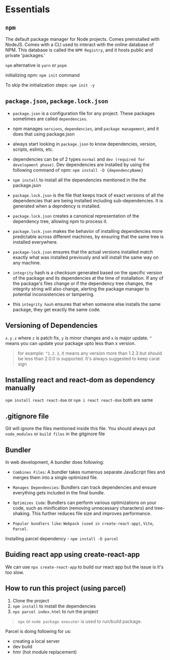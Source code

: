 # Essentials

## `npm`

The default package manager for Node projects. Comes preinstalled with NodeJS. Comes with a CLI used to interact with the online database of NPM. This database is called the `NPM Registry`, and it hosts public and private 'packages.' 

`npm` alternative is `yarn` or `pnpm`

initializing npm: `npm init` command

To skip the initialization steps: `npm init -y`

## `package.json`, `package.lock.json`

- `package.json` is a configuration file for any project.
These packages sometimes are called `dependencies`.

- npm manages `versions`, `dependencies`, and `package management`, and it does that using package.json

- always start looking in `package.json` to know dependencies, version, scripts, eslints, etc.

- dependencies can be of 2 types `normal` and `dev (required for development phase)`. Dev dependencies are installed by using the following command of npm: `npm install -D {dependencyName}`

- `npm install` to install all the dependencies mentioned in the the package.json

- `package.lock.json` is the file that keeps track of exact versions of all the dependencies that are being installed including sub-dependencies. It is generated when a depndency is installed.

- `package.lock.json` creates a canonical representation of the dependency tree, allowing npm to process it.

- `package.lock.json` makes the behavior of installing dependencies more predictable across different machines, by ensuring that the same tree is installed everywhere.

- `package-lock.json` ensures that the actual versions installed match exactly what was installed previously and will install the same way on any machine.

- `integrity` hash is a checksum generated based on the specific version of the package and its dependencies at the time of installation. If any of the package's files change or if the dependency tree changes, the integrity string will also change, alerting the package manager to potential inconsistencies or tampering.

- this `integrity hash` ensures that when someone else installs the same package, they get exactly the same code.

## Versioning of Dependencies
`x.y.z` where `z` is patch fix, `y` is minor changes and `x` is major update.
`^` means you can update your package upto less than x version.
> for example: `^1.2.3`, it means any version more than 1.2.3 but should be less than 2.0.0 is supported. It's always suggested to keep carat sign


## Installing react and react-dom as dependency manually
`npm install react react-dom` or `npm i react react-dom` both are same

## .gitignore file
Git will ignore the files mentioned inside this file.
You should always put `node_modules` or `build files` in the gitginore file

## Bundler

In web development, A bundler does following:

- `Combines Files`: A bundler takes numerous separate JavaScript files and merges them into a single optimized file.

- `Manages Dependencies`: Bundlers can track dependencies and ensure everything gets included in the final bundle.

- `Optimizes Code`: Bundlers can perform various optimizations on your code, such as minification (removing unnecessary characters) and tree-shaking. This further reduces file size and improves performance.

- `Popular bundlers like`: `Webpack (used in create-react-app)`, `Vite`, `Parcel`.

Installing parcel dependency - `npm install -D parcel`

## Buiding react app using create-react-app

We can use `npx create-react-app` to build our react app but the issue is it's too slow.

## How to run this project (using parcel)
1. Clone the project 
2. `npm install` to install the dependencies 
3. `npx parcel index.html` to run the project

> `npx` or `node package executer` is used to run/build package.

Parcel is doing following for us:
- creating a local server
- dev build
- hmr (hot module replacement)